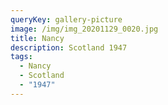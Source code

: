 ```yaml
---
queryKey: gallery-picture
image: /img/img_20201129_0020.jpg
title: Nancy
description: Scotland 1947
tags:
  - Nancy
  - Scotland
  - "1947"
---
```

